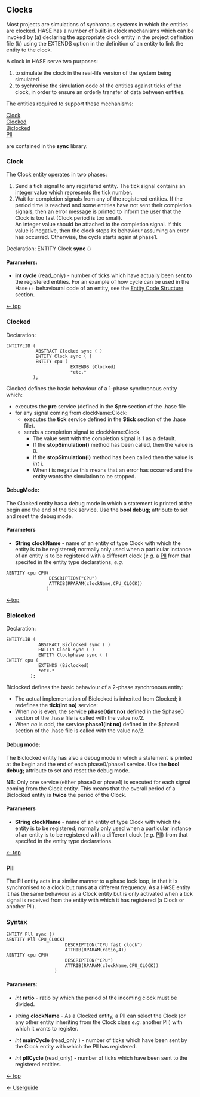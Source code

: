 <a name="top"></a>
## Clocks

Most projects are simulations of sychronous systems in which the entities are clocked. HASE has a number of built-in clock mechanisms which can be invoked by (a) declaring the appropriate clock entity in the project definition file (b) using the EXTENDS option in the definition of an entity to link the entity to the clock.

A clock in HASE serve two purposes:

1. to simulate the clock in the real-life version of the system being simulated
2. to sychronise the simulation code of the entities against ticks of the clock, in order to ensure an orderly transfer of data between entities.


The entities required to support these mechanisms:

[Clock](<#clock>)  
[Clocked](<#clocked>)  
[Biclocked](<#biclocked>)  
[Pll](<#pll>)

are contained in the **sync** library.

<a name="clock"></a>
### Clock

The Clock entity operates in two phases:

1. Send a tick signal to any registered entity. The tick signal contains an integer value which represents the tick number.
2. Wait for completion signals from any of the registered entities. If the period time is reached and some entities have not sent their completion signals, then an error message is printed to inform the user that the Clock is too fast (Clock.period is too small).  
An integer value should be attached to the completion signal. If this value is negative, then the clock stops its behaviour assuming an error has occurred.  Otherwise, the cycle starts again at phase1.

Declaration: ENTITY Clock **sync** ()

#### Parameters:

- **int cycle** (read_only) - number of ticks which have actually been sent to the registered entities. For an example of how cycle can be used in the Hase++ behavioural code of an entity, see the [Entity Code Structure](<code.md>) section.

[<- top](<#top>)
<a name="clocked"></A>
### Clocked

Declaration: 

```
ENTITYLIB (
		   ABSTRACT Clocked sync ( )
		   ENTITY Clock sync ( )
		   ENTITY cpu (
						EXTENDS (Clocked)
					    *etc.*
		  );
```

Clocked defines the basic behaviour of a 1-phase synchronous entity which:

-  executes the **pre** service (defined in the **$pre** section of the .hase file
-  for any signal coming from clockName:Clock:
	-  executes the **tick** service defined in the **$tick** section of the .hase file).
 	-  sends a completion signal to clockName:Clock.
  		- The value sent with the completion signal is 1 as a default.
		- If the **stopSimulation()** method has been called, then the value is 0.
		- If the **stopSimulation(i)** method has been called then the value is *int* **i**.
		- When **i** is negative this means that an error has occurred and the entity wants the simulation to be stopped.

#### DebugMode:

The Clocked entity has a debug mode in which a statement is printed at the begin and the end of the tick service. Use the **bool debug;** attribute to set and reset the debug mode.

#### Parameters

- **String clockName** - name of an entity of type Clock with which the entity is to be  registered; normally only used when a particular instance of an entity is to be registered with a different clock (*e.g.* a [Pll](<#pll>) from that specifed in the entity type declarations, *e.g.*

```
AENTITY cpu CPU(
			    DESCRIPTION("CPU")
				ATTRIB(RPARAM(clockName,CPU_CLOCK))
			   )
```

[<-top](<#top>)
<a name="biclocked"></A>
### Biclocked

Declaration:

```
ENTITYLIB (
			ABSTRACT Biclocked sync ( )
			ENTITY Clock sync ( )
			ENTITY Clockphase sync ( )
ENTITY cpu (
			EXTENDS (Biclocked)
			*etc.*
		 );
```

Biclocked defines the basic behaviour of a 2-phase synchronous entity:

- The actual implementation of Biclocked is inherited from Clocked; it redefines the **tick(int no)** service:
-  When *no* is even, the service **phase0(int no)** defined in the $phase0 section of the .hase file is called with the value no/2.
-  When *no* is odd, the service **phase1(int no)** defined in the $phase1 section of the .hase file is called with the value no/2.

#### Debug mode:

The Biclocked entity has also a debug mode in which a statement is printed at the begin  and the end of each phase0/phase1 service. Use the **bool debug;** attribute to set and reset the debug mode.

**NB:** Only one service (either phase0 or phase1) is executed for each signal coming from the Clock entity.  This means that the overall period of a Biclocked entity is **twice** the period of the Clock.

#### Parameters

- **String clockName** - name of an entity of type Clock with which the entity is to be  registered; normally only used when a particular instance of an entity is to be registered with a different clock (*e.g.* [Pll](<#pll>)) from that specifed in the entity type declarations.

[<- top](<#top>)
<a name="pll"></a>
### Pll

The Pll entity acts in a similar manner to a phase lock loop, in that it is synchronised to a clock but runs at a different frequency. As a HASE entity it has the same behaviour as a Clock entity but is only activated when a tick signal is received from the entity with which it has registered (a Clock or another Pll).

### Syntax

```
ENTITY Pll sync ()
AENTITY Pll CPU_CLOCK(  
					  DESCRIPTION("CPU fast clock")
					  ATTRIB(RPARAM(ratio,4))
AENTITY cpu CPU(
					  DESCRIPTION("CPU")
 					  ATTRIB(RPARAM(clockName,CPU_CLOCK))
				  )
```

#### Parameters:

- *int* **ratio** - ratio by which the period of the incoming clock must be divided.

- *string* **clockName** - As a Clocked entity, a Pll can select the Clock (or any other entity inheriting from the Clock class *e.g.* another Pll) with which it wants to register.

- *int* **mainCycle** (read_only ) - number of ticks which have been sent by the Clock entity with which the Pll has registered.

-  *int* **pllCycle** (read_only) - number of ticks which have been sent to the registered entities.

[<- top](<#top>)

[<- Userguide](<Userguide.md>)
